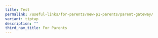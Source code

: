 ```yaml
---
title: Test
permalink: /useful-links/for-parents/new-p1-parents/parent-gateway/
variant: tiptap
description: ""
third_nav_title: For Parents
---
```

<p></p>